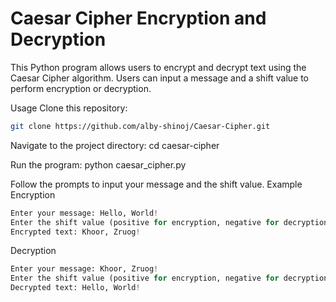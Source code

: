 # Caesar Cipher Encryption and Decryption
This Python program allows users to encrypt and decrypt text using the Caesar Cipher algorithm. Users can input a message and a shift value to perform encryption or decryption.

Usage
Clone this repository:
```bash
git clone https://github.com/alby-shinoj/Caesar-Cipher.git
```
Navigate to the project directory:
cd caesar-cipher

Run the program:
python caesar_cipher.py

Follow the prompts to input your message and the shift value.
Example
Encryption
```python
Enter your message: Hello, World!
Enter the shift value (positive for encryption, negative for decryption): 3
Encrypted text: Khoor, Zruog!
```
Decryption
```python
Enter your message: Khoor, Zruog!
Enter the shift value (positive for encryption, negative for decryption): -3
Decrypted text: Hello, World!
```
